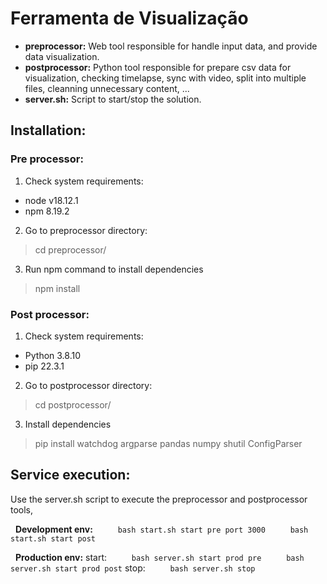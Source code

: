 # Ferramenta de Visualização

- **preprocessor:** Web tool responsible for handle input data, and provide data visualization.
- **postprocessor:** Python tool responsible for prepare csv data for visualization, checking timelapse, sync with video, split into multiple files, cleanning unnecessary content, ...
- **server.sh:** Script to start/stop the solution.

## Installation:
### Pre processor:
1) Check system requirements:
- node v18.12.1
- npm 8.19.2

2) Go to preprocessor directory:
> cd preprocessor/

3) Run npm command to install dependencies
> npm install

### Post processor:
1) Check system requirements:
- Python 3.8.10
- pip 22.3.1

2) Go to postprocessor directory:
> cd postprocessor/

3) Install dependencies
> pip install watchdog argparse pandas numpy  shutil ConfigParser

## Service execution:
  Use the server.sh script to execute the preprocessor and postprocessor tools,

&nbsp;&nbsp;**Development env:**
`     bash start.sh start pre port 3000`
`     bash start.sh start post`

&nbsp;&nbsp;**Production env:**
start:
`     bash server.sh start prod pre`
`     bash server.sh start prod post`
stop:
`     bash server.sh stop`
